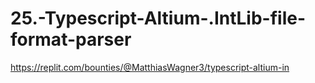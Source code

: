 # 25.-Typescript-Altium-.IntLib-file-format-parser
https://replit.com/bounties/@MatthiasWagner3/typescript-altium-in
